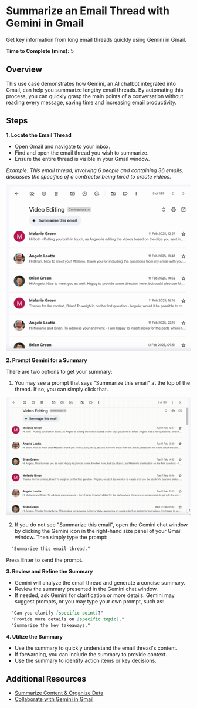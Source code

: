 # Summarize an Email Thread with Gemini in Gmail

Get key information from long email threads quickly using Gemini in Gmail.

**Time to Complete (mins):** 5

## Overview
This use case demonstrates how Gemini, an AI chatbot integrated into Gmail, can help you summarize lengthy email threads. By automating this process, you can quickly grasp the main points of a conversation without reading every message, saving time and increasing email productivity.

## Steps

**1. Locate the Email Thread**

* Open Gmail and navigate to your inbox.
* Find and open the email thread you wish to summarize.
* Ensure the entire thread is visible in your Gmail window.

_Example: This email thread, involving 6 people and containing 36 emails, discusses the specifics of a contractor being hired to create videos._

![alt text](<Kapture 2025-03-07 at 11.17.57.gif>)


**2. Prompt Gemini for a Summary**

There are two options to get your summary:
1. You may see a prompt that says "Summarize this email" at the top of the thread. If so, you can simply click that.

![alt text](<Kapture 2025-03-07 at 11.13.51.gif>)

2. If you do not see "Summarize this email", open the Gemini chat window by clicking the Gemini icon in the right-hand size panel of your Gmail window. Then simply type the prompt:
 ```markdown
   "Summarize this email thread."
```
Press Enter to send the prompt.

**3. Review and Refine the Summary**

* Gemini will analyze the email thread and generate a concise summary.
* Review the summary presented in the Gemini chat window.
* If needed, ask Gemini for clarification or more details. Gemini may suggest prompts, or you may type your own prompt, such as:

```markdown
  "Can you clarify [specific point]?"
  "Provide more details on [specific topic]."
  "Summarize the key takeaways."
  ```

**4. Utilize the Summary**

* Use the summary to quickly understand the email thread's content.
* If forwarding, you can include the summary to provide context.
* Use the summary to identify action items or key decisions.


## Additional Resources

* [Summarize Content & Organize Data](https://support.google.com/a/users/answer/14506398?hl=en#summarize_email)
* [Collaborate with Gemini in Gmail](https://support.google.com/mail/answer/14199860?hl=en&co=GENIE.Platform%3DDesktop)
